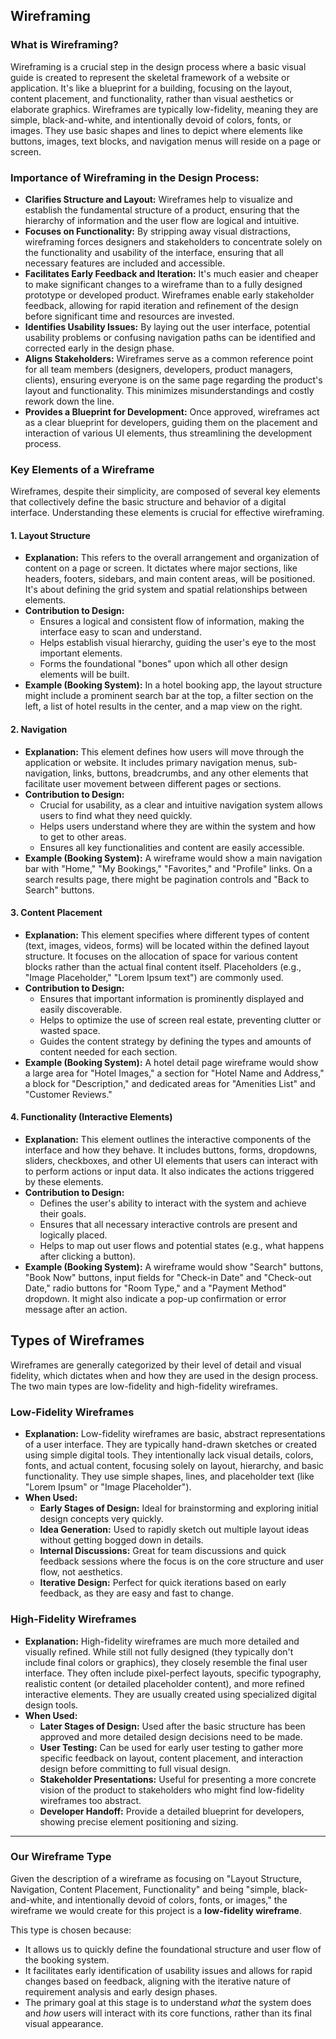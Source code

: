 ## Wireframing

### What is Wireframing?

Wireframing is a crucial step in the design process where a basic visual guide is created to represent the skeletal framework of a website or application. It's like a blueprint for a building, focusing on the layout, content placement, and functionality, rather than visual aesthetics or elaborate graphics. Wireframes are typically low-fidelity, meaning they are simple, black-and-white, and intentionally devoid of colors, fonts, or images. They use basic shapes and lines to depict where elements like buttons, images, text blocks, and navigation menus will reside on a page or screen.

### Importance of Wireframing in the Design Process:

*   **Clarifies Structure and Layout:** Wireframes help to visualize and establish the fundamental structure of a product, ensuring that the hierarchy of information and the user flow are logical and intuitive.
*   **Focuses on Functionality:** By stripping away visual distractions, wireframing forces designers and stakeholders to concentrate solely on the functionality and usability of the interface, ensuring that all necessary features are included and accessible.
*   **Facilitates Early Feedback and Iteration:** It's much easier and cheaper to make significant changes to a wireframe than to a fully designed prototype or developed product. Wireframes enable early stakeholder feedback, allowing for rapid iteration and refinement of the design before significant time and resources are invested.
*   **Identifies Usability Issues:** By laying out the user interface, potential usability problems or confusing navigation paths can be identified and corrected early in the design phase.
*   **Aligns Stakeholders:** Wireframes serve as a common reference point for all team members (designers, developers, product managers, clients), ensuring everyone is on the same page regarding the product's layout and functionality. This minimizes misunderstandings and costly rework down the line.
*   **Provides a Blueprint for Development:** Once approved, wireframes act as a clear blueprint for developers, guiding them on the placement and interaction of various UI elements, thus streamlining the development process.

### Key Elements of a Wireframe

Wireframes, despite their simplicity, are composed of several key elements that collectively define the basic structure and behavior of a digital interface. Understanding these elements is crucial for effective wireframing.

#### 1. Layout Structure

*   **Explanation:** This refers to the overall arrangement and organization of content on a page or screen. It dictates where major sections, like headers, footers, sidebars, and main content areas, will be positioned. It's about defining the grid system and spatial relationships between elements.
*   **Contribution to Design:**
    *   Ensures a logical and consistent flow of information, making the interface easy to scan and understand.
    *   Helps establish visual hierarchy, guiding the user's eye to the most important elements.
    *   Forms the foundational "bones" upon which all other design elements will be built.
*   **Example (Booking System):** In a hotel booking app, the layout structure might include a prominent search bar at the top, a filter section on the left, a list of hotel results in the center, and a map view on the right.

#### 2. Navigation

*   **Explanation:** This element defines how users will move through the application or website. It includes primary navigation menus, sub-navigation, links, buttons, breadcrumbs, and any other elements that facilitate user movement between different pages or sections.
*   **Contribution to Design:**
    *   Crucial for usability, as a clear and intuitive navigation system allows users to find what they need quickly.
    *   Helps users understand where they are within the system and how to get to other areas.
    *   Ensures all key functionalities and content are easily accessible.
*   **Example (Booking System):** A wireframe would show a main navigation bar with "Home," "My Bookings," "Favorites," and "Profile" links. On a search results page, there might be pagination controls and "Back to Search" buttons.

#### 3. Content Placement

*   **Explanation:** This element specifies where different types of content (text, images, videos, forms) will be located within the defined layout structure. It focuses on the allocation of space for various content blocks rather than the actual final content itself. Placeholders (e.g., "Image Placeholder," "Lorem Ipsum text") are commonly used.
*   **Contribution to Design:**
    *   Ensures that important information is prominently displayed and easily discoverable.
    *   Helps to optimize the use of screen real estate, preventing clutter or wasted space.
    *   Guides the content strategy by defining the types and amounts of content needed for each section.
*   **Example (Booking System):** A hotel detail page wireframe would show a large area for "Hotel Images," a section for "Hotel Name and Address," a block for "Description," and dedicated areas for "Amenities List" and "Customer Reviews."

#### 4. Functionality (Interactive Elements)

*   **Explanation:** This element outlines the interactive components of the interface and how they behave. It includes buttons, forms, dropdowns, sliders, checkboxes, and other UI elements that users can interact with to perform actions or input data. It also indicates the actions triggered by these elements.
*   **Contribution to Design:**
    *   Defines the user's ability to interact with the system and achieve their goals.
    *   Ensures that all necessary interactive controls are present and logically placed.
    *   Helps to map out user flows and potential states (e.g., what happens after clicking a button).
*   **Example (Booking System):** A wireframe would show "Search" buttons, "Book Now" buttons, input fields for "Check-in Date" and "Check-out Date," radio buttons for "Room Type," and a "Payment Method" dropdown. It might also indicate a pop-up confirmation or error message after an action.

## Types of Wireframes

Wireframes are generally categorized by their level of detail and visual fidelity, which dictates when and how they are used in the design process. The two main types are low-fidelity and high-fidelity wireframes.

### Low-Fidelity Wireframes

*   **Explanation:** Low-fidelity wireframes are basic, abstract representations of a user interface. They are typically hand-drawn sketches or created using simple digital tools. They intentionally lack visual details, colors, fonts, and actual content, focusing solely on layout, hierarchy, and basic functionality. They use simple shapes, lines, and placeholder text (like "Lorem Ipsum" or "Image Placeholder").
*   **When Used:**
    *   **Early Stages of Design:** Ideal for brainstorming and exploring initial design concepts very quickly.
    *   **Idea Generation:** Used to rapidly sketch out multiple layout ideas without getting bogged down in details.
    *   **Internal Discussions:** Great for team discussions and quick feedback sessions where the focus is on the core structure and user flow, not aesthetics.
    *   **Iterative Design:** Perfect for quick iterations based on early feedback, as they are easy and fast to change.

### High-Fidelity Wireframes

*   **Explanation:** High-fidelity wireframes are much more detailed and visually refined. While still not fully designed (they typically don't include final colors or graphics), they closely resemble the final user interface. They often include pixel-perfect layouts, specific typography, realistic content (or detailed placeholder content), and more refined interactive elements. They are usually created using specialized digital design tools.
*   **When Used:**
    *   **Later Stages of Design:** Used after the basic structure has been approved and more detailed design decisions need to be made.
    *   **User Testing:** Can be used for early user testing to gather more specific feedback on layout, content placement, and interaction design before committing to full visual design.
    *   **Stakeholder Presentations:** Useful for presenting a more concrete vision of the product to stakeholders who might find low-fidelity wireframes too abstract.
    *   **Developer Handoff:** Provide a detailed blueprint for developers, showing precise element positioning and sizing.

---

### Our Wireframe Type

Given the description of a wireframe as focusing on "Layout Structure, Navigation, Content Placement, Functionality" and being "simple, black-and-white, and intentionally devoid of colors, fonts, or images," the wireframe we would create for this project is a **low-fidelity wireframe**.

This type is chosen because:
*   It allows us to quickly define the foundational structure and user flow of the booking system.
*   It facilitates early identification of usability issues and allows for rapid changes based on feedback, aligning with the iterative nature of requirement analysis and early design phases.
*   The primary goal at this stage is to understand *what* the system does and *how* users will interact with its core functions, rather than its final visual appearance.
